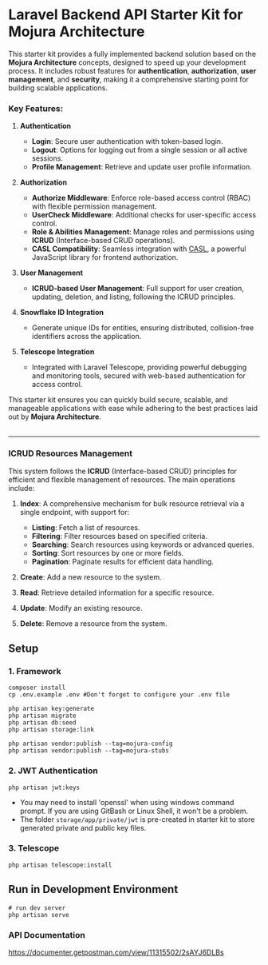 # Laravel Backend API Starter Kit for Mojura Architecture

This starter kit provides a fully implemented backend solution based on the **Mojura Architecture** concepts, designed to speed up your development process. It includes robust features for **authentication**, **authorization**, **user management**, and **security**, making it a comprehensive starting point for building scalable applications.

### Key Features:

1. **Authentication**
   - **Login**: Secure user authentication with token-based login.
   - **Logout**: Options for logging out from a single session or all active sessions.
   - **Profile Management**: Retrieve and update user profile information.

2. **Authorization**
   - **Authorize Middleware**: Enforce role-based access control (RBAC) with flexible permission management.
   - **UserCheck Middleware**: Additional checks for user-specific access control.
   - **Role & Abilities Management**: Manage roles and permissions using **ICRUD** (Interface-based CRUD operations).
   - **CASL Compatibility**: Seamless integration with [CASL](https://casl.js.org), a powerful JavaScript library for frontend authorization.

3. **User Management**
   - **ICRUD-based User Management**: Full support for user creation, updating, deletion, and listing, following the ICRUD principles.

4. **Snowflake ID Integration**
   - Generate unique IDs for entities, ensuring distributed, collision-free identifiers across the application.

5. **Telescope Integration**
   - Integrated with Laravel Telescope, providing powerful debugging and monitoring tools, secured with web-based authentication for access control.

This starter kit ensures you can quickly build secure, scalable, and manageable applications with ease while adhering to the best practices laid out by **Mojura Architecture**.  <br><br>

---

### ICRUD Resources Management

This system follows the **ICRUD** (Interface-based CRUD) principles for efficient and flexible management of resources. The main operations include:

1. **Index**: A comprehensive mechanism for bulk resource retrieval via a single endpoint, with support for:
   - **Listing**: Fetch a list of resources.
   - **Filtering**: Filter resources based on specified criteria.
   - **Searching**: Search resources using keywords or advanced queries.
   - **Sorting**: Sort resources by one or more fields.
   - **Pagination**: Paginate results for efficient data handling.

2. **Create**: Add a new resource to the system.

3. **Read**: Retrieve detailed information for a specific resource.

4. **Update**: Modify an existing resource.

5. **Delete**: Remove a resource from the system.


## Setup
### 1. Framework
```
composer install
cp .env.example .env #Don't forget to configure your .env file

php artisan key:generate
php artisan migrate
php artisan db:seed
php artisan storage:link

php artisan vendor:publish --tag=mojura-config
php artisan vendor:publish --tag=mojura-stubs
```
### 2. JWT Authentication  
```
php artisan jwt:keys
```
- You may need to install 'openssl' when using windows command prompt. If you are using GitBash or Linux Shell, it won't be a problem.
- The folder `storage/app/private/jwt`  is pre-created in starter kit to store generated private and public key files.

### 3. Telescope
```
php artisan telescope:install
```

## Run in Development Environment
```
# run dev server
php artisan serve
```

### API Documentation
https://documenter.getpostman.com/view/11315502/2sAYJ6DLBs
